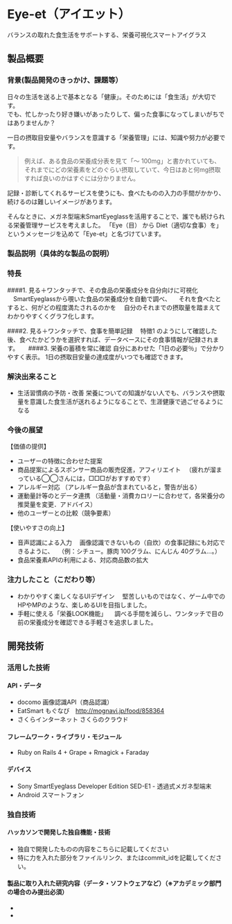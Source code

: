 # Eye-et（アイエット）
バランスの取れた食生活をサポートする、栄養可視化スマートアイグラス

## 製品概要
### 背景(製品開発のきっかけ、課題等）
日々の生活を送る上で基本となる「健康」。そのためには「食生活」が大切です。<br>
でも、忙しかったり好き嫌いがあったりして、偏った食事になってしまいがちではありませんか？

一日の摂取目安量やバランスを意識する「栄養管理」には、知識や努力が必要です。

> 例えば、ある食品の栄養成分表を見て「〜 100mg」と書かれていても、<br>
> それまでにどの栄養素をどのぐらい摂取していて、今日はあと何mg摂取すれば良いのかはすぐには分かりません。

記録・診断してくれるサービスを使うにも、食べたものの入力の手間がかかり、続けるのは難しいイメージがあります。

そんなときに、メガネ型端末SmartEyeglassを活用することで、誰でも続けられる栄養管理サービスを考えました。
「Eye（目） から Diet（適切な食事）を」というメッセージを込めて「Eye-et」と名づけています。

### 製品説明（具体的な製品の説明）
### 特長
####1. 見る＋ワンタッチで、その食品の栄養成分を自分向けに可視化
　SmartEyeglassから覗いた食品の栄養成分を自動で調べ、
　それを食べたとすると、何がどの程度満たされるのかを
　自分のそれまでの摂取量を踏まえてわかりやすくくグラフ化します。

####2. 見る＋ワンタッチで、食事を簡単記録
　特徴1 のようにして確認した後、食べたかどうかを選択すれば、データベースにその食事情報が記録されます。
　
####3. 栄養の蓄積を常に確認
 自分にあわせた「1日の必要％」で分かりやすく表示。
 1日の摂取目安量の達成度がいつでも確認できます。


### 解決出来ること
* 生活習慣病の予防・改善
栄養についての知識がない人でも、バランスや摂取量を意識した食生活が送れるようになることで、生涯健康で過ごせるようになる

### 今後の展望
【価値の提供】
*  ユーザーの特徴に合わせた提案
  * 商品提案によるスポンサー商品の販売促進，アフィリエイト
　（疲れが溜まっている◯◯さんには，□□□がおすすめです）
  * アレルギー対応
   （アレルギー食品が含まれていると，警告が出る）
  * 運動量計等のとデータ連携
  （活動量・消費カロリーに合わせて，各栄養分の推奨量を変更．アドバイス）
* 他のユーザーとの比較（競争要素）

【使いやすさの向上】
* 音声認識による入力
   　画像認識できないもの（自炊）の食事記録にも対応できるように、
　（例：シチュー。豚肉 100グラム、にんじん 40グラム…。）
* 食品栄養素APIの利用による、対応商品数の拡大


### 注力したこと（こだわり等）
* わかりやすく楽しくなるUIデザイン
　堅苦しいものではなく、ゲーム中でのHPやMPのような、楽しめるUIを目指しました。
* 手軽に使える「栄養LOOK機能」
　調べる手間を減らし、ワンタッチで目の前の栄養成分を確認できる手軽さを追求しました。


## 開発技術
### 活用した技術
#### API・データ
* docomo 画像認識API（商品認識）
* EatSmart もぐなび　http://mognavi.jp/food/858364
* さくらインターネット さくらのクラウド

#### フレームワーク・ライブラリ・モジュール
* Ruby on Rails 4 + Grape + Rmagick + Faraday

#### デバイス
* Sony SmartEyeglass Developer Edition SED-E1 - 透過式メガネ型端末
* Android スマートフォン

### 独自技術
#### ハッカソンで開発した独自機能・技術
* 独自で開発したものの内容をこちらに記載してください
* 特に力を入れた部分をファイルリンク、またはcommit_idを記載してください。

#### 製品に取り入れた研究内容（データ・ソフトウェアなど）（※アカデミック部門の場合のみ提出必須）
* 
*
